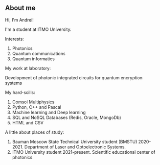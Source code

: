 ## About me

Hi, I'm Andrei!

I'm a student at ITMO University.

Interests:

1. Photonics
2. Quantum communications
3. Quantum informatics


My work at laboratory: 

Development of photonic integrated circuits for quantum encryption systems 

My hard-scills:

1. Comsol Multiphysics
2. Python, C++ and Pascal 
3. Machine learning and Deep learning 
4. SQL and NoSQL Databases (Redis, Oracle, MongoDb)
5. HTML and CSV


A little about places of study:

1. Bauman Moscow State Technical University student (BMSTU) 2020-2021. 
   Department of Laser and Optoelectronic Systems.
3. ITMO University student 2021-present. 
   Scientific educational center of photonics


